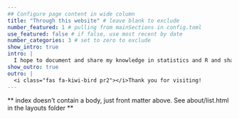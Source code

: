 ```yaml
---
## Configure page content in wide column
title: "Through this website" # leave blank to exclude
number_featured: 1 # pulling from mainSections in config.toml
use_featured: false # if false, use most recent by date
number_categories: 3 # set to zero to exclude
show_intro: true
intro: |
  I hope to document and share my knowledge in statistics and R and share my experiences as a Ph.D student. I hope that documenting some of these things would benefit readers. Especially, someone who shares the same aspirations and interests as me. 
show_outro: true
outro: |
  <i class="fas fa-kiwi-bird pr2"></i>Thank you for visiting!
---
```


** index doesn't contain a body, just front matter above.
See about/list.html in the layouts folder **